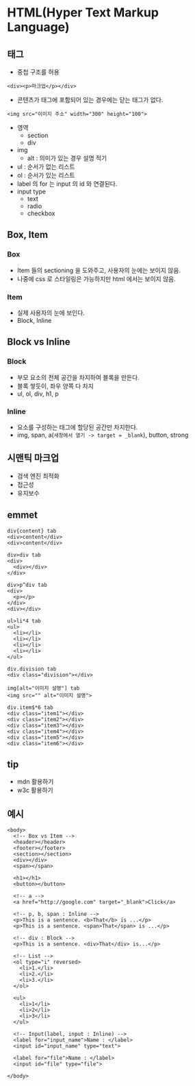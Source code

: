 # HTML(Hyper Text Markup Language)
## 태그
- 중첩 구조를 허용
```
<div><p>마크업</p></div>
```
- 콘텐츠가 태그에 포함되어 있는 경우에는 닫는 태그가 없다.
```
<img src="이미지 주소" width="300" height="100">
```
- 영역
	- section
	- div
- img
	- alt : 의미가 있는 경우 설명 적기
- ul : 순서가 없는 리스트
- ol : 순서가 있는 리스트
- label 의 for 는 input 의 id 와 연결된다.
- input type
	- text
	- radio
	- checkbox

## Box, Item
### Box
- Item 들의 sectioning 을 도와주고, 사용자의 눈에는 보이지 않음.
- 나중에 css 로 스타일링은 가능하지만 html 에서는 보이지 않음.

### Item
- 실제 사용자의 눈에 보인다.
- Block, Inline

## Block vs Inline
### Block
- 부모 요소의 전체 공간을 차지하여 블록을 만든다.
- 블록 쌓듯이, 좌우 양쪽 다 차지
- ul, ol, div, h1, p

### Inline
- 요소를 구성하는 태그에 할당된 공간만 차지한다.
- img, span, a(`새창에서 열기 -> target = _blank`), button, strong

## 시맨틱 마크업
- 검색 엔진 최적화
- 접근성
- 유지보수

## emmet
```
div{content} tab
<div>content</div>
<div>content</div>

div>div tab
<div>
  <div></div>
</div>

div>p^div tab
<div>
  <p></p>
</div>
<div></div>

ul>li*4 tab
<ul>
  <li></li>
  <li></li>
  <li></li>
  <li></li>
</ul>

div.division tab
<div class="division"></div>

img[alt="이미지 설명"] tab
<img src="" alt="이미지 설명">

div.item$*6 tab
<div class="item1"></div>
<div class="item2"></div>
<div class="item3"></div>
<div class="item4"></div>
<div class="item5"></div>
<div class="item6"></div>
```

## tip
- mdn 활용하기 
- w3c 활용하기

## 예시
```
<body>
  <!-- Box vs Item -->
  <header></header>
  <footer></footer>
  <section></section>
  <div></div>
  <span></span>
  
  <h1></h1>
  <button></button>
  
  <!-- a -->
  <a href="http://google.com" target="_blank">Click</a>
  
  <!-- p, b, span : Inline -->
  <p>This is a sentence. <b>That</b> is ...</p>
  <p>This is a sentence. <span>That</span> is ...</p>
  
  <!-- div : Block -->
  <p>This is a sentence. <div>That</div> is...</p>
  
  <!-- List -->
  <ol type="i" reversed>
    <li>1.</li>
    <li>2.</li>
    <li>3.</li>
  </ol>
  
  <ul>
    <li>1</li>
    <li>2</li>
    <li>3</li>
  </ul>
  
  <!-- Input(label, input : Inline) -->
  <label for="input_name">Name : </label>
  <input id="input_name" type="text">
  
  <label for="file">Name : </label>
  <input id="file" type="file">
  
</body>
```

